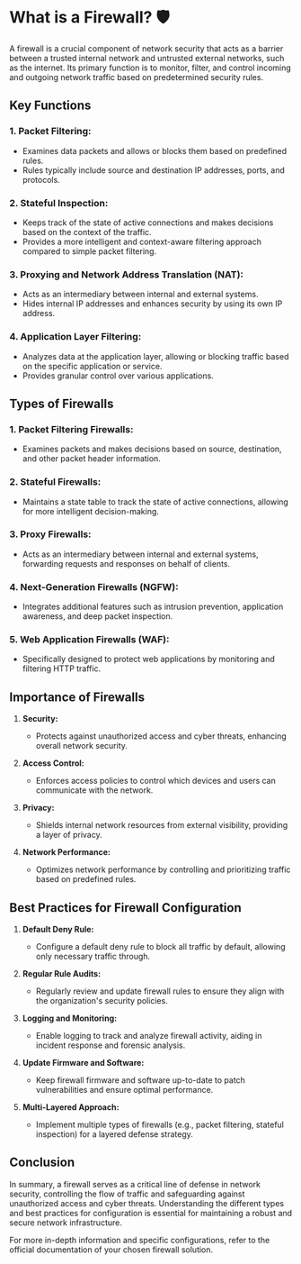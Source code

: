 # What is a Firewall? 🛡️

A firewall is a crucial component of network security that acts as a barrier between a trusted internal network and untrusted external networks, such as the internet. Its primary function is to monitor, filter, and control incoming and outgoing network traffic based on predetermined security rules.

## Key Functions

### 1. **Packet Filtering:**
   - Examines data packets and allows or blocks them based on predefined rules.
   - Rules typically include source and destination IP addresses, ports, and protocols.

### 2. **Stateful Inspection:**
   - Keeps track of the state of active connections and makes decisions based on the context of the traffic.
   - Provides a more intelligent and context-aware filtering approach compared to simple packet filtering.

### 3. **Proxying and Network Address Translation (NAT):**
   - Acts as an intermediary between internal and external systems.
   - Hides internal IP addresses and enhances security by using its own IP address.

### 4. **Application Layer Filtering:**
   - Analyzes data at the application layer, allowing or blocking traffic based on the specific application or service.
   - Provides granular control over various applications.

## Types of Firewalls

### 1. **Packet Filtering Firewalls:**
   - Examines packets and makes decisions based on source, destination, and other packet header information.

### 2. **Stateful Firewalls:**
   - Maintains a state table to track the state of active connections, allowing for more intelligent decision-making.

### 3. **Proxy Firewalls:**
   - Acts as an intermediary between internal and external systems, forwarding requests and responses on behalf of clients.

### 4. **Next-Generation Firewalls (NGFW):**
   - Integrates additional features such as intrusion prevention, application awareness, and deep packet inspection.

### 5. **Web Application Firewalls (WAF):**
   - Specifically designed to protect web applications by monitoring and filtering HTTP traffic.

## Importance of Firewalls

1. **Security:**
   - Protects against unauthorized access and cyber threats, enhancing overall network security.

2. **Access Control:**
   - Enforces access policies to control which devices and users can communicate with the network.

3. **Privacy:**
   - Shields internal network resources from external visibility, providing a layer of privacy.

4. **Network Performance:**
   - Optimizes network performance by controlling and prioritizing traffic based on predefined rules.

## Best Practices for Firewall Configuration

1. **Default Deny Rule:**
   - Configure a default deny rule to block all traffic by default, allowing only necessary traffic through.

2. **Regular Rule Audits:**
   - Regularly review and update firewall rules to ensure they align with the organization's security policies.

3. **Logging and Monitoring:**
   - Enable logging to track and analyze firewall activity, aiding in incident response and forensic analysis.

4. **Update Firmware and Software:**
   - Keep firewall firmware and software up-to-date to patch vulnerabilities and ensure optimal performance.

5. **Multi-Layered Approach:**
   - Implement multiple types of firewalls (e.g., packet filtering, stateful inspection) for a layered defense strategy.

## Conclusion

In summary, a firewall serves as a critical line of defense in network security, controlling the flow of traffic and safeguarding against unauthorized access and cyber threats. Understanding the different types and best practices for configuration is essential for maintaining a robust and secure network infrastructure.

For more in-depth information and specific configurations, refer to the official documentation of your chosen firewall solution.


